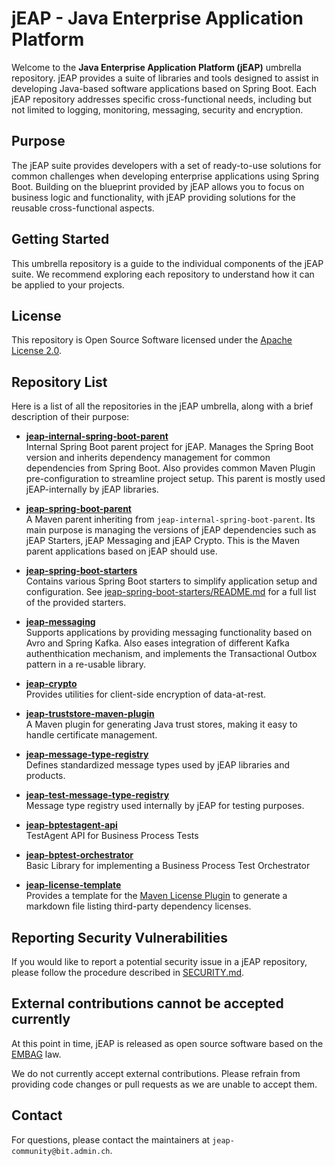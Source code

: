 # jEAP - Java Enterprise Application Platform

Welcome to the **Java Enterprise Application Platform (jEAP)** umbrella repository. jEAP provides a suite of
libraries and tools designed to assist in developing Java-based software applications based on Spring Boot.
Each jEAP repository addresses specific cross-functional needs, including but not limited to logging, monitoring,
messaging, security and encryption.

## Purpose

The jEAP suite provides developers with a set of ready-to-use solutions for common challenges when developing enterprise
applications using Spring Boot. Building on the blueprint provided by jEAP allows you to focus on business logic and
functionality, with jEAP providing solutions for the reusable cross-functional aspects.

## Getting Started

This umbrella repository is a guide to the individual components of the jEAP suite. We recommend exploring each
repository to understand how it can be applied to your projects.

## License

This repository is Open Source Software licensed under the [Apache License 2.0](./LICENSE).

## Repository List

Here is a list of all the repositories in the jEAP umbrella, along with a brief description of their purpose:

- **[jeap-internal-spring-boot-parent](https://github.com/jeap-admin-ch/jeap-internal-spring-boot-parent)**  
  Internal Spring Boot parent project for jEAP. Manages the Spring Boot version and inherits dependency management for
  common dependencies from Spring Boot. Also provides common Maven Plugin pre-configuration to streamline project setup.
  This parent is mostly used jEAP-internally by jEAP libraries.

- **[jeap-spring-boot-parent](https://github.com/jeap-admin-ch/jeap-spring-boot-parent)**  
  A Maven parent inheriting from `jeap-internal-spring-boot-parent`. Its main purpose is managing the versions of jEAP
  dependencies such as jEAP Starters, jEAP Messaging and jEAP Crypto. This is the Maven parent applications based on jEAP
  should use.

- **[jeap-spring-boot-starters](https://github.com/jeap-admin-ch/jeap-spring-boot-starters)**  
  Contains various Spring Boot starters to simplify application setup and configuration.
  See [jeap-spring-boot-starters/README.md](https://github.com/jeap-admin-ch/jeap-spring-boot-starters/blob/main/README.md)
  for a full list of the provided starters.

- **[jeap-messaging](https://github.com/jeap-admin-ch/jeap-messaging)**  
  Supports applications by providing messaging functionality based on Avro and Spring Kafka. Also eases integration of
  different Kafka authenthication mechanism, and implements the Transactional Outbox pattern in a re-usable library.

- **[jeap-crypto](https://github.com/jeap-admin-ch/jeap-crypto)**  
  Provides utilities for client-side encryption of data-at-rest.

- **[jeap-truststore-maven-plugin](https://github.com/jeap-admin-ch/jeap-truststore-maven-plugin)**  
  A Maven plugin for generating Java trust stores, making it easy to handle certificate management.

- **[jeap-message-type-registry](https://github.com/jeap-admin-ch/jeap-message-type-registry)**  
  Defines standardized message types used by jEAP libraries and products.

- **[jeap-test-message-type-registry](https://github.com/jeap-admin-ch/jeap-test-message-type-registry)**  
  Message type registry used internally by jEAP for testing purposes.

- **[jeap-bptestagent-api](https://github.com/jeap-admin-ch/jeap-bptestagent-api)**  
  TestAgent API for Business Process Tests

- **[jeap-bptest-orchestrator](https://github.com/jeap-admin-ch/jeap-bptest-orchestrator)**  
  Basic Library for implementing a Business Process Test Orchestrator

- **[jeap-license-template](https://github.com/jeap-admin-ch/jeap-license-template)**  
  Provides a template for
  the [Maven License Plugin](https://www.mojohaus.org/license-maven-plugin/aggregate-add-third-party-mojo.html) to
  generate a markdown file listing third-party dependency licenses.

## Reporting Security Vulnerabilities

If you would like to report a potential security issue in a jEAP repository, please follow the procedure described in
[SECURITY.md](./SECURITY.md).

## External contributions cannot be accepted currently

At this point in time, jEAP is released as open source software based on the
[EMBAG](https://www.fedlex.admin.ch/eli/cc/2023/682/de) law.

We do not currently accept external contributions. Please refrain from providing code changes or pull requests as we are
unable to accept them.

## Contact

For questions, please contact the maintainers at `jeap-community@bit.admin.ch`.
